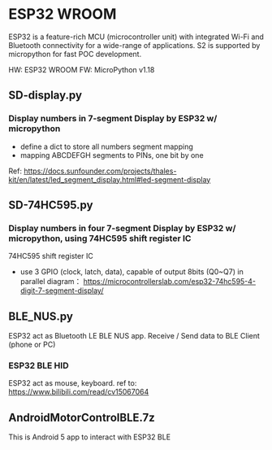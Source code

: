 # ESP32 WROOM

ESP32 is a feature-rich MCU (microcontroller unit) with integrated Wi-Fi and Bluetooth connectivity for a wide-range of applications.
S2 is supported by micropython for fast POC development.

HW: ESP32 WROOM
FW: MicroPython v1.18


## SD-display.py
### Display numbers in 7-segment Display by ESP32 w/ micropython


- define a dict to store all numbers segment mapping
- mapping ABCDEFGH segments to PINs, one bit by one

Ref: https://docs.sunfounder.com/projects/thales-kit/en/latest/led_segment_display.html#led-segment-display

## SD-74HC595.py
### Display numbers in four 7-segment Display by ESP32 w/ micropython, using 74HC595 shift register IC

74HC595 shift register IC
- use 3 GPIO (clock, latch, data), capable of output 8bits (Q0~Q7) in parallel
diagram：
https://microcontrollerslab.com/esp32-74hc595-4-digit-7-segment-display/

## BLE_NUS.py
ESP32 act as Bluetooth LE BLE NUS app. Receive / Send data to BLE Client (phone or PC)

### ESP32 BLE HID
ESP32 act as mouse, keyboard. ref to: https://www.bilibili.com/read/cv15067064

## AndroidMotorControlBLE.7z 
This is Android 5 app to interact with ESP32 BLE

